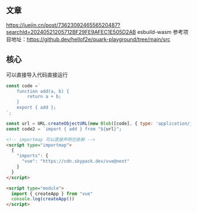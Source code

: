 ## 文章

https://juejin.cn/post/7362309246556520487?searchId=20240521205712BF29FE9AFEC1E505D2AB
esbuild-wasm 参考项目地址：https://github.dev/hellof2e/quark-playground/tree/main/src

## 核心

可以直接导入代码直接运行

```js
const code =`
    function add(a, b) {
        return a + b;
    }
    export { add };
`;

const url = URL.createObjectURL(new Blob([code], { type: 'application/javascript' }));
const code2 = `import { add } from "${url}";
```

```html
<!-- importmap 可以直接声明包依赖 -->
<script type="importmap">
  {
    "imports": {
      "vue": "https://cdn.skypack.dev/vue@next"
    }
  }
</script>

<script type="module">
  import { createApp } from "vue"
  console.log(createApp())
</script>
```
